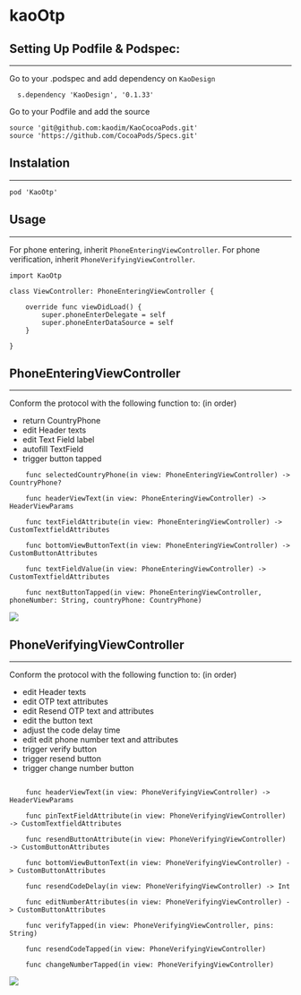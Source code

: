 # kaoOtp


## Setting Up Podfile & Podspec:
---

Go to your .podspec and add dependency on `KaoDesign`
~~~~
  s.dependency 'KaoDesign', '0.1.33'
~~~~

Go to your Podfile and add the source
~~~~
source 'git@github.com:kaodim/KaoCocoaPods.git'
source 'https://github.com/CocoaPods/Specs.git'
~~~~

## Instalation
---
~~~~
pod 'KaoOtp'
~~~~

## Usage
---

For phone entering, inherit `PhoneEnteringViewController`. 
For phone verification, inherit `PhoneVerifyingViewController`.
~~~~
import KaoOtp

class ViewController: PhoneEnteringViewController {

    override func viewDidLoad() {
        super.phoneEnterDelegate = self
        super.phoneEnterDataSource = self
    }

}
~~~~

## PhoneEnteringViewController
---


Conform the protocol with the following function to: (in order)
- return CountryPhone
- edit Header texts
- edit Text Field label
- autofill TextField
- trigger button tapped

~~~~
    func selectedCountryPhone(in view: PhoneEnteringViewController) -> CountryPhone?

    func headerViewText(in view: PhoneEnteringViewController) -> HeaderViewParams

    func textFieldAttribute(in view: PhoneEnteringViewController) -> CustomTextfieldAttributes

    func bottomViewButtonText(in view: PhoneEnteringViewController) -> CustomButtonAttributes
    
    func textFieldValue(in view: PhoneEnteringViewController) -> CustomTextfieldAttributes

    func nextButtonTapped(in view: PhoneEnteringViewController, phoneNumber: String, countryPhone: CountryPhone)
~~~~

![](https://github.com/zhiyao92/Images/blob/master/OTP%20Images/PhoneEntering.png)

## PhoneVerifyingViewController
---

Conform the protocol with the following function to: (in order)
- edit Header texts
- edit OTP text attributes
- edit Resend OTP text and attributes
- edit the button text
- adjust the code delay time
- edit edit phone number text and attributes
- trigger verify button
- trigger resend button
- trigger change number button

~~~~

    func headerViewText(in view: PhoneVerifyingViewController) -> HeaderViewParams

    func pinTextFieldAttribute(in view: PhoneVerifyingViewController) -> CustomTextfieldAttributes

    func resendButtonAttribute(in view: PhoneVerifyingViewController) -> CustomButtonAttributes

    func bottomViewButtonText(in view: PhoneVerifyingViewController) -> CustomButtonAttributes

    func resendCodeDelay(in view: PhoneVerifyingViewController) -> Int
    
    func editNumberAttributes(in view: PhoneVerifyingViewController) -> CustomButtonAttributes

    func verifyTapped(in view: PhoneVerifyingViewController, pins: String)

    func resendCodeTapped(in view: PhoneVerifyingViewController)

    func changeNumberTapped(in view: PhoneVerifyingViewController)

~~~~
![](https://github.com/zhiyao92/Images/blob/master/OTP%20Images/PhoneVerification.png)


